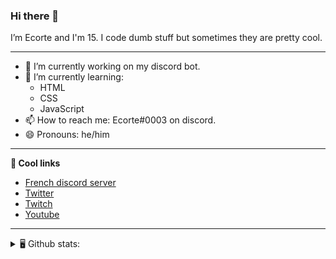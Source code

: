 ### Hi there 👋
I’m Ecorte and I'm 15.
I code dumb stuff but sometimes they are pretty cool.

-------

- 🔭 I’m currently working on my discord bot.
- 🌱 I’m currently learning:
     - HTML
     - CSS
     - JavaScript
- 📫 How to reach me: Ecorte#0003 on discord.
- 😄 Pronouns: he/him

-------

**🔗 Cool links**

- [French discord server](https://discord.gg/8bpy2PC)
- [Twitter](https://twitter.com/Ecorteyt)
- [Twitch](https://www.twitch.tv/ecorte)
- [Youtube](https://www.youtube.com/channel/UCOLeHMtMSE4w6jpFGh1AAdA)

-------
<details>
<summary> 🖥️ Github stats: </summary>
<br>
     
<!--START_SECTION:waka-->
**🐱 My Github Data** 

> 🏆 305 Contributions in the Year 2021
 > 
> 📦 352 Bytes Used in Github's Storage 
 > 
> 🚫 Not Opted to Hire
 > 
> 📜 4 Public Repositories 
 > 
> 🔑 3 Private Repositories  
 > 
**I'm an Early 🐤** 

```text
🌞 Morning    55 commits     ███████░░░░░░░░░░░░░░░░░░   28.8% 
🌆 Daytime    64 commits     ████████░░░░░░░░░░░░░░░░░   33.51% 
🌃 Evening    70 commits     █████████░░░░░░░░░░░░░░░░   36.65% 
🌙 Night      2 commits      ░░░░░░░░░░░░░░░░░░░░░░░░░   1.05%

```
📅 **I'm Most Productive on Saturday** 

```text
Monday       33 commits     ████░░░░░░░░░░░░░░░░░░░░░   17.28% 
Tuesday      13 commits     █░░░░░░░░░░░░░░░░░░░░░░░░   6.81% 
Wednesday    33 commits     ████░░░░░░░░░░░░░░░░░░░░░   17.28% 
Thursday     17 commits     ██░░░░░░░░░░░░░░░░░░░░░░░   8.9% 
Friday       22 commits     ███░░░░░░░░░░░░░░░░░░░░░░   11.52% 
Saturday     48 commits     ██████░░░░░░░░░░░░░░░░░░░   25.13% 
Sunday       25 commits     ███░░░░░░░░░░░░░░░░░░░░░░   13.09%

```


📊 **This Week I Spent My Time On** 

```text
⌚︎ Time Zone: America/Toronto

💬 Programming Languages: 
TypeScript               57 mins             █████████████░░░░░░░░░░░░   52.09% 
JavaScript               22 mins             █████░░░░░░░░░░░░░░░░░░░░   20.91% 
JSON                     20 mins             ████░░░░░░░░░░░░░░░░░░░░░   18.52% 
Git Config               4 mins              █░░░░░░░░░░░░░░░░░░░░░░░░   4.17% 
Markdown                 3 mins              ░░░░░░░░░░░░░░░░░░░░░░░░░   3.18%

🔥 Editors: 
VS Code                  1 hr 49 mins        █████████████████████████   99.99% 
Atom                     0 secs              ░░░░░░░░░░░░░░░░░░░░░░░░░   0.01%

🐱‍💻 Projects: 
hammer                   1 hr 25 mins        ███████████████████░░░░░░   77.76% 
SkyCrypt                 14 mins             ███░░░░░░░░░░░░░░░░░░░░░░   12.96% 
my-app                   10 mins             ██░░░░░░░░░░░░░░░░░░░░░░░   9.27% 
Unknown Project          0 secs              ░░░░░░░░░░░░░░░░░░░░░░░░░   0.01%

💻 Operating System: 
Windows                  1 hr 49 mins        █████████████████████████   100.0%

```

**I Mostly Code in JavaScript** 

```text
JavaScript               3 repos             ████████████░░░░░░░░░░░░░   50.0% 
Java                     1 repo              ████░░░░░░░░░░░░░░░░░░░░░   16.67% 
Python                   1 repo              ████░░░░░░░░░░░░░░░░░░░░░   16.67% 
HTML                     1 repo              ████░░░░░░░░░░░░░░░░░░░░░   16.67%

```


**Timeline**

![Chart not found](https://raw.githubusercontent.com/Ecorte/Ecorte/main/charts/bar_graph.png) 


<!--END_SECTION:waka-->

![Github stats](https://github-readme-stats.vercel.app/api?username=Ecorte&theme=dark&count_private=true)

</details>
